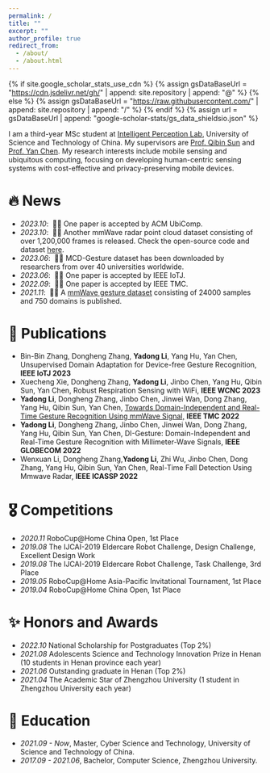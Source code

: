 ```yaml
---
permalink: /
title: ""
excerpt: ""
author_profile: true
redirect_from: 
  - /about/
  - /about.html
---
```


{% if site.google_scholar_stats_use_cdn %}
{% assign gsDataBaseUrl = "https://cdn.jsdelivr.net/gh/" | append: site.repository | append: "@" %}
{% else %}
{% assign gsDataBaseUrl = "https://raw.githubusercontent.com/" | append: site.repository | append: "/" %}
{% endif %}
{% assign url = gsDataBaseUrl | append: "google-scholar-stats/gs_data_shieldsio.json" %}

<span class='anchor' id='about-me'></span>

I am a third-year MSc student at [Intelligent Perception Lab](https://ustc-ip-lab.github.io/), University of Science and Technology of China. My supervisors are [Prof. Qibin Sun](https://ieeexplore.ieee.org/author/37088704418) and [Prof. Yan Chen](https://scholar.google.com/citations?hl=zh-CN&user=MVOCn1AAAAAJ).
My research interests include mobile sensing and ubiquitous computing, focusing on developing human-centric sensing systems with cost-effective and privacy-preserving mobile devices. 

# 🔥 News
- *2023.10*: &nbsp;🎉🎉 One paper is accepted by ACM UbiComp. 
- *2023.10*: &nbsp;🎉🎉 Another mmWave radar point cloud dataset consisting of over 1,200,000 frames is released. Check the open-source code and dataset [here]((https://github.com/ruixv/RadarEyes)).
- *2023.06*: &nbsp;🎉🎉 MCD-Gesture dataset has been downloaded by researchers from over 40 universities worldwide.
- *2023.06*: &nbsp;🎉🎉 One paper is accepted by IEEE IoTJ. 
- *2022.09*: &nbsp;🎉🎉 One paper is accepted by IEEE TMC. 
- *2021.11*: &nbsp;🎉🎉 A [mmWave gesture dataset](https://github.com/DI-HGR/cross_domain_gesture_dataset) consisting of 24000 samples and 750 domains is published. 

# 📝 Publications 
- Bin-Bin Zhang, Dongheng Zhang, **Yadong Li**, Yang Hu, Yan Chen, Unsupervised Domain Adaptation for Device-free Gesture Recognition, **IEEE IoTJ 2023**
- Xuecheng Xie, Dongheng Zhang, **Yadong Li**, Jinbo Chen, Yang Hu, Qibin Sun, Yan Chen, Robust Respiration Sensing with WiFi, **IEEE WCNC 2023**
- **Yadong Li**, Dongheng Zhang, Jinbo Chen, Jinwei Wan, Dong Zhang, Yang Hu, Qibin Sun, Yan Chen, [Towards Domain-Independent and Real-Time Gesture Recognition Using mmWave Signal,](https://ieeexplore.ieee.org/abstract/document/9894724) **IEEE TMC 2022**
- **Yadong Li**, Dongheng Zhang, Jinbo Chen, Jinwei Wan, Dong Zhang, Yang Hu, Qibin Sun, Yan Chen, DI-Gesture: Domain-Independent and Real-Time Gesture Recognition with Millimeter-Wave Signals, **IEEE GLOBECOM 2022**
- Wenxuan Li, Dongheng Zhang,**Yadong Li**, Zhi Wu, Jinbo Chen, Dong Zhang, Yang Hu, Qibin Sun, Yan Chen, Real-Time Fall Detection Using Mmwave Radar, **IEEE ICASSP 2022**


# 🎖 Competitions
- *2020.11* RoboCup@Home China Open, 1st Place
- *2019.08* The IJCAI-2019 Eldercare Robot Challenge, Design Challenge, Excellent Design Work 
- *2019.08* The IJCAI-2019 Eldercare Robot Challenge, Task Challenge, 3rd Place
- *2019.05* RoboCup@Home Asia-Pacific Invitational Tournament, 1st Place
- *2019.04* RoboCup@Home China Open, 1st Place


# ✨ Honors and Awards
- *2022.10* National Scholarship for Postgraduates (Top 2%)
- *2021.08* Adolescents Science and Technology Innovation Prize in Henan (10 students in Henan province each year) 
- *2021.06* Outstanding graduate in Henan (Top 2%)
- *2021.04* The Academic Star of Zhengzhou University (1 student in Zhengzhou University each year) 


# 📖 Education
- *2021.09 - Now*, Master, Cyber Science and Technology, University of Science and Technology of China. 
- *2017.09 - 2021.06*, Bachelor, Computer Science, Zhengzhou University. 



